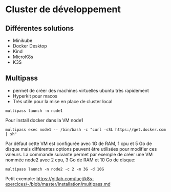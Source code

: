 # Cluster de développement

## Différentes solutions
* Minikube
* Docker Desktop 
* Kind
* MicroK8s
* K3S


## Multipass
* permet de créer des machines virtuelles ubuntu très rapidement
* Hyperkit pour macos 
* Très utile pour la mise en place de cluster local

```
multipass launch -n node1
```
Pour install docker dans la VM node1 
```
multipass exec node1 -- /bin/bash -c "curl -sSL https://get.docker.com | sh"
```
Par défaut cette VM est configurée avec 1G de RAM, 1 cpu et 5 Go de disque mais différentes options peuvent être utilisées pour modifier ces valeurs. La commande suivante permet par exemple de créer une VM nommée node2 avec 2 cpu, 3 Go de RAM et 10 Go de disque:
```
multipass launch -n node2 -c 2 -m 3G -d 10G
```

Petit exemple: https://gitlab.com/lucj/k8s-exercices/-/blob/master/Installation/multipass.md
